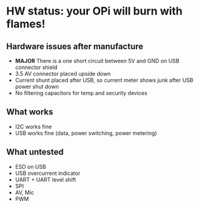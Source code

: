 # HW status: your OPi will burn with flames!

## Hardware issues after manufacture

 * **MAJOR** There is a one short circuit between 5V and GND on USB connector shield
 * 3.5 AV connector placed upside down
 * Current shunt placed after USB, so current meter shows junk after USB power shut down
 * No filtering capacitors for temp and security devices

## What works

 * I2C works fine
 * USB works fine (data, power switching, power metering)

## What untested

 * ESD on USB
 * USB overcurrent indicator
 * UART + UART level shift
 * SPI
 * AV, Mic
 * PWM
